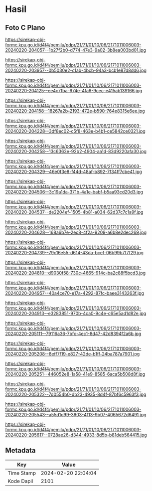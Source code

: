 # Hasil

## Foto C Plano

https://sirekap-obj-formc.kpu.go.id/d4f4/pemilu/pdpr/21/71/01/10/06/2171011006003-20240220-204057--1b27f2b0-d774-47e3-9a02-3b8ea003bd01.jpg

https://sirekap-obj-formc.kpu.go.id/d4f4/pemilu/pdpr/21/71/01/10/06/2171011006003-20240220-203957--0b5030e2-c1ab-4bcb-94a3-bcb1e87d8dd6.jpg

https://sirekap-obj-formc.kpu.go.id/d4f4/pemilu/pdpr/21/71/01/10/06/2171011006003-20240220-204125--ee4c7fba-674e-4fa6-9cec-e415ab139166.jpg

https://sirekap-obj-formc.kpu.go.id/d4f4/pemilu/pdpr/21/71/01/10/06/2171011006003-20240220-204158--18267a2b-2193-472e-b590-764e8315e6ee.jpg

https://sirekap-obj-formc.kpu.go.id/d4f4/pemilu/pdpr/21/71/01/10/06/2171011006003-20240220-204228--3df8ec02-c5f8-463e-b4b1-ce5842ce0321.jpg

https://sirekap-obj-formc.kpu.go.id/d4f4/pemilu/pdpr/21/71/01/10/06/2171011006003-20240220-204258--13c6363e-92b2-4904-aa1d-83d9220afa30.jpg

https://sirekap-obj-formc.kpu.go.id/d4f4/pemilu/pdpr/21/71/01/10/06/2171011006003-20240220-204329--46e0f3e8-f44d-48af-b892-7f34ff7cbe41.jpg

https://sirekap-obj-formc.kpu.go.id/d4f4/pemilu/pdpr/21/71/01/10/06/2171011006003-20240220-204506--3c19a1da-371b-4a1e-babf-b5aa93cd20d3.jpg

https://sirekap-obj-formc.kpu.go.id/d4f4/pemilu/pdpr/21/71/01/10/06/2171011006003-20240220-204537--de2204ef-1505-4b81-a034-62d37c7c1a9f.jpg

https://sirekap-obj-formc.kpu.go.id/d4f4/pemilu/pdpr/21/71/01/10/06/2171011006003-20240220-204628--168a6b7e-2ec8-4f2a-9209-a6b8e2dec269.jpg

https://sirekap-obj-formc.kpu.go.id/d4f4/pemilu/pdpr/21/71/01/10/06/2171011006003-20240220-204739--79c16e55-d614-43da-bcef-06b99b7f7f29.jpg

https://sirekap-obj-formc.kpu.go.id/d4f4/pemilu/pdpr/21/71/01/10/06/2171011006003-20240220-204810--d9030f58-730c-4665-914c-ba2c88f5bcd3.jpg

https://sirekap-obj-formc.kpu.go.id/d4f4/pemilu/pdpr/21/71/01/10/06/2171011006003-20240220-204957--40a4ce70-e17a-4292-87fc-baee3143263f.jpg

https://sirekap-obj-formc.kpu.go.id/d4f4/pemilu/pdpr/21/71/01/10/06/2171011006003-20240220-204913--e3283851-970b-4ca0-9c4e-c65e5ad1d82e.jpg

https://sirekap-obj-formc.kpu.go.id/d4f4/pemilu/pdpr/21/71/01/10/06/2171011006003-20240220-205111--79116a36-7bfc-4ec1-8d47-42d8394f2a6b.jpg

https://sirekap-obj-formc.kpu.go.id/d4f4/pemilu/pdpr/21/71/01/10/06/2171011006003-20240220-205208--8eff7f19-e827-42de-b1ff-24ba787a7901.jpg

https://sirekap-obj-formc.kpu.go.id/d4f4/pemilu/pdpr/21/71/01/10/06/2171011006003-20240220-205251--446052e8-1a58-41e9-8585-6aca5b508d8f.jpg

https://sirekap-obj-formc.kpu.go.id/d4f4/pemilu/pdpr/21/71/01/10/06/2171011006003-20240220-205322--7d0554b0-db23-4935-8d4f-87bf6c5963f3.jpg

https://sirekap-obj-formc.kpu.go.id/d4f4/pemilu/pdpr/21/71/01/10/06/2171011006003-20240220-205543--a55d1d99-3603-4113-9b07-4065672d6491.jpg

https://sirekap-obj-formc.kpu.go.id/d4f4/pemilu/pdpr/21/71/01/10/06/2171011006003-20240220-205617--0728ae26-d344-4933-8d5b-b81deb564415.jpg


## Metadata

| Key        | Value               |
| ---------- | ------------------- |
| Time Stamp | 2024-02-20 22:04:04 |
| Kode Dapil | 2101                |



